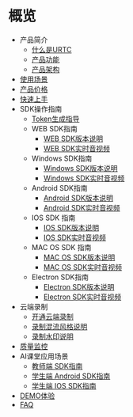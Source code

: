 # 概览

* 产品简介
    * [什么是URTC](video/urtc/introduction/concept)
    * [产品功能](video/urtc/introduction/functions)
    * [产品架构](video/urtc/introduction/structure)
* [使用场景](video/urtc/scenario)
* [产品价格](video/urtc/price)
* [快速上手](video/urtc/quick)
* SDK操作指南
    * [Token生成指导](video/urtc/sdk/token)
    * WEB SDK指南      
      * [WEB SDK版本说明](video/urtc/sdk/web/webVersion)  
      * [WEB SDK实时音视频](video/urtc/sdk/web/websdk)   
    * Windows SDK指南
      * [Windows SDK版本说明](video/urtc/sdk/Windows/WindowsVersion)   
      * [Windows SDK实时音视频](video/urtc/sdk/Windows/windowsSDK)   
     * Android SDK指南
       * [Android SDK版本说明](video/urtc/sdk/Android/AndroidVersion)   
       * [Android SDK实时音视频](video/urtc/sdk/Android/AndroidSDK)  
    * IOS SDK 指南
      * [IOS SDK版本说明](video/urtc/sdk/IOS/IOSVersion)   
      * [IOS SDK实时音视频](video/urtc/sdk/IOS/IOSSDK)  
    * MAC OS SDK 指南
      * [MAC OS SDK版本说明](video/urtc/sdk/MacOS/MacOSVersion)   
      * [MAC OS SDK实时音视频](video/urtc/sdk/MacOS/MacOSSDK)  
    * Electron SDK指南
      * [Electron SDK版本说明](video/urtc/sdk/Electron/ElectronVersion)   
      * [Electron SDK实时音视频](video/urtc/sdk/Electron/ElectronSDK)   
* 云端录制
     * [开通云端录制](video/urtc/cloudRecord/openRecord)  
     * [录制混流风格说明](video/urtc/cloudRecord/RecordLaylout)  
     * [录制水印说明](video/urtc/cloudRecord/RecordWatermark) 
* [质量监控](video/urtc/quality/qualityDocs)
* AI课堂应用场景
     * [教师端 SDK指南](video/urtc/scenarioSDK/AIclass/Teacher)  
     * [学生端 Android SDK指南](video/urtc/scenarioSDK/AIclass/StudentAndriod)  
     * [学生端 IOS SDK指南](video/urtc/scenarioSDK/AIclass/StudentIOS)     
* [DEMO体验](video/urtc/demo)
* [FAQ](video/urtc/faq)
   
   
    
        

